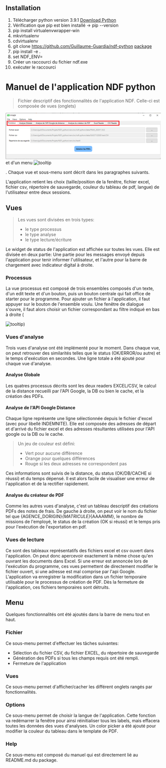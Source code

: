 ## Installation

01. Télécharger python version 3.9.1 [Download Python](https://www.python.org/downloads/release/python-391/) 
02. Vérification que pip est bien installé -> pip --version
03. pip install virtualenvwrapper-win
04. mkvirtualenv <nom>
05. cdvirtualenv
06. git clone https://github.com/Guillaume-Guardia/ndf-python [package](https://www.python.org/downloads/release/python-391/)
07. pip install -e .
08. set NDF_ENV=<nom>
09. Créer un raccourci du fichier ndf.exe
10. exécuter le raccourci
# Manuel de l'application NDF python

> Fichier descriptif des fonctionnalités de l'application NDF. Celle-ci est composée de vues (onglets) 

![tooltip](data/images/views.png) et d'un menu ![tooltip](image_menu)

. Chaque vue et sous-menu sont décrit dans les paragraphes suivants. 

L'application retient les choix (taille/position de la fenêtre, fichier excel, fichier csv, répertoire de sauvegarde, couleur du tableau de pdf, langue) de l'utilisateur entre deux sessions.

## Vues

> Les vues sont divisées en trois types:
> * le type processus
> * le type analyse
> * le type lecture/écriture

Le widget de status de l'application est affichée sur toutes les vues. Elle est divisée en deux partie: Une partie pour les messages envoyé depuis l'application pour tenir informer l'utilisateur, et l'autre pour la barre de chargement avec indicateur digital à droite.

### Processus

La vue processus est composé de trois ensembles composés d'un texte, d'un edit texte et d'un bouton, puis un bouton centrale qui fait office de starter pour le programme. 
Pour ajouter un fichier à l'application, il faut appuyer sur le bouton de l'ensemble voulu. Une fenêtre de dialogue s'ouvre, il faut alors choisir un fichier correspondant au filtre indiqué en bas à droite (

![tooltip](image_menu))

### Vues d'analyse

Trois vues d'analyse ont été implémenté pour le moment. Dans chaque vue, on peut retrouver des similarités telles que le status (OK/ERROR/ou autre) et le temps d'exécution en secondes. Une ligne totale a été ajouté pour chaque vue d'analyse.

#### Analyse Globale

Les quatres processus décrits sont les deux readers EXCEL/CSV, le calcul de la distance recueilli par l'API Google, la DB ou bien le cache, et la création des PDFs.

#### Analyse de l'API Google Distance

Chaque ligne représente une ligne sélectionnée depuis le fichier d'excel (avec pour libellé INDEMNITE). Elle est composée des adresses de départ et d'arrivé du fichier excel et des adresses résultantes utilisées pour l'API google ou la DB ou le cache. 

> Un jeu de couleur est défini:
> - Vert pour aucune différence
> - Orange pour quelques différences
> - Rouge si les deux adresses ne correspondent pas

Ces informations sont suivis de la distance, du status (OK/DB/CACHE si réussi) et du temps dépensé.
Il est alors facile de visualiser une erreur de l'application et de la rectifier rapidement.

#### Analyse du créateur de PDF

Comme les autres vues d'analyse, c'est un tableau descriptif des créations PDFs des notes de frais. De gauche à droite, on peut voir le nom du fichier tel que {AGENCE_DORIGIN}_{MATRICULE}_{AAAAMM}, le nombre de missions de l'employé, le status de la création (OK si réussi) et le temps pris pour l'exécution de l'exportation en pdf.

### Vues de lecture

Ce sont des tableaux représentatifs des fichiers excel et csv ouvert dans l'application. On peut donc apercevoir exactement la même chose qu'en ouvrant les documents dans Excel. Si une erreur est annoncée lors de l'exécution du programme, ces vues permettent de directement modifier le fichier ouvert, si une adresse est mal comprise par l'api Google. L'application va enregistrer la modification dans un fichier temporaire utilisable pour le processus de création de PDF. Dès la fermeture de l'application, ces fichiers temporaires sont détruits. 

## Menu

Quelques fonctionnalités ont été ajoutés dans la barre de menu tout en haut.

### Fichier

Ce sous-menu permet d'effectuer les tâches suivantes:
 - Sélection du fichier CSV, du fichier EXCEL, du répertoire de sauvegarde
 - Génération des PDFs si tous les champs requis ont été rempli.
 - Fermeture de l'application

### Vues

Ce sous-menu permet d'afficher/cacher les différent onglets rangés par fonctionnalités.

### Options

Ce sous-menu permet de choisir la langue de l'application. Cette fonction va redémarrer la fenêtre pour ainsi réinitialiser tous les labels, mais effacera toutes les données des vues d'analyses. Un color picker a été ajouté pour modifier la couleur du tableau dans le template de PDF.

### Help

Ce sous-menu est composé du manuel qui est directement lié au README.md du package.
